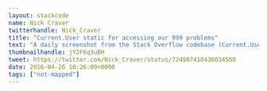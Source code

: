 ```yaml
---
layout: stackcode
name: Nick Craver
twitterhandle: Nick_Craver
title: "Current.User static for accessing our 999 problems"
text: "A daily screenshot from the Stack Overflow codebase (Current.User static for accessing our 999 problems). "
thumbnailhandle: jY2F6q3uBH
tweet: https://twitter.com/Nick_Craver/status/724907410436034560
date: 2016-04-26 10:26:09+0000
tags: ["not-mapped"]
---
```

